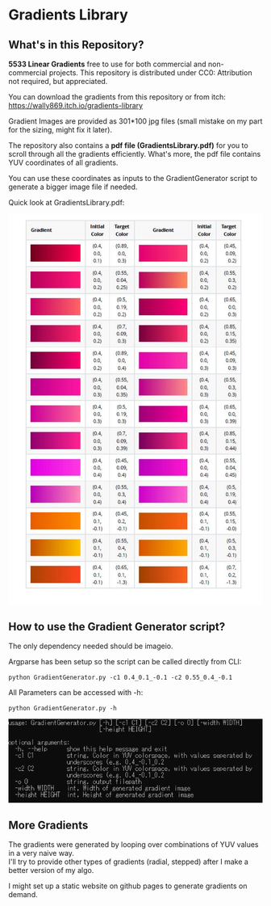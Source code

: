 # Gradients Library



## What's in this Repository?

**5533 Linear Gradients** free to use for both commercial and non-commercial projects. This repository is distributed under CC0: Attribution not required, but appreciated.  

You can download the gradients from this repository or from itch: https://wally869.itch.io/gradients-library  

Gradient Images are provided as 301*100 jpg files (small mistake on my part for the sizing, might fix it later).

The repository also contains a **pdf file (GradientsLibrary.pdf)** for you to scroll through all the gradients efficiently. What's more, the pdf file contains YUV coordinates of all
gradients.

You can use these coordinates as inputs to the GradientGenerator script to generate a bigger image file if needed.

Quick look at GradientsLibrary.pdf:  

![Extract From Gradients Library PDF](ImagesReadme/ExtractGradientsLibraryPDF.JPG)

## How to use the Gradient Generator script?  

The only dependency needed should be imageio.  

Argparse has been setup so the script can be called directly from CLI:  
```commandline
python GradientGenerator.py -c1 0.4_0.1_-0.1 -c2 0.55_0.4_-0.1
```

All Parameters can be accessed with -h:
```commandline
python GradientGenerator.py -h
```

![GradientGenerator argparse help](ImagesReadme/Argparse-h.JPG)


## More Gradients  

The gradients were generated by looping over combinations of YUV values in a very naive way.  
I'll try to provide other types of gradients (radial, stepped) after I make a better version of my algo.

I might set up a static website on github pages to generate gradients on demand.  

